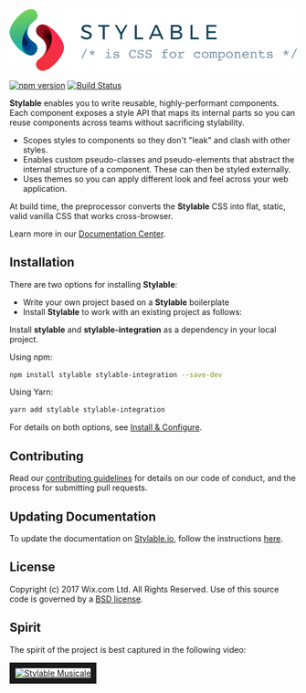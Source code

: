 ![Stylable CSS for Components](./site/branding/logo/SVG/96-logo-horizontal.svg)

[![npm version](https://badge.fury.io/js/stylable.svg)](https://www.npmjs.com/package/stylable)
[![Build Status](https://travis-ci.org/wix/stylable.svg?branch=master)](https://travis-ci.org/wix/stylable)

**Stylable** enables you to write reusable, highly-performant components. Each component exposes a style API that maps its internal parts so you can reuse components across teams without sacrificing stylability.

* Scopes styles to components so they don't "leak" and clash with other styles.
* Enables custom pseudo-classes and pseudo-elements that abstract the internal structure of a component. These can then be styled externally.
* Uses themes so you can apply different look and feel across your web application.

At build time, the preprocessor converts the **Stylable** CSS into flat, static, valid vanilla CSS that works cross-browser.

Learn more in our [Documentation Center](https://stylable.io/).

<!-- ## Code Example -->

## Installation

There are two options for installing **Stylable**:
* Write your own project based on a **Stylable** boilerplate 
* Install **Stylable** to work with an existing project as follows:

Install **stylable** and **stylable-integration** as a dependency in your local project.

Using npm:
```bash
npm install stylable stylable-integration --save-dev
```
Using Yarn:
```bash
yarn add stylable stylable-integration
```
For details on both options, see [Install & Configure](https://stylable.io/docs/getting-started/install-configure).


## Contributing

Read our [contributing guidelines](./CONTRIBUTING.md) for details on our code of conduct, and the process for submitting pull requests.

## Updating Documentation
To update the documentation on [Stylable.io](http://www.stylable.io), follow the instructions [here](./updating-docs.md).

## License

Copyright (c) 2017 Wix.com Ltd. All Rights Reserved. Use of this source code is governed by a [BSD license](./LICENSE.md).

## Spirit 

The spirit of the project is best captured in the following video: 

<a href="http://www.youtube.com/watch?feature=player_embedded&v=jK88TqyXSWs
" target="_blank"><img src="http://img.youtube.com/vi/jK88TqyXSWs/0.jpg" 
alt="Stylable Musicale" width="240" height="180" border="10" /></a>

